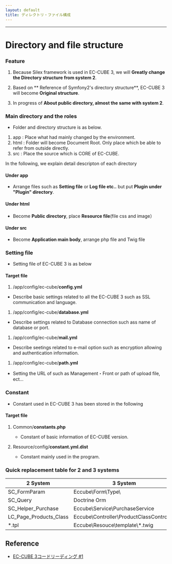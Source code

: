 ```yaml
---
layout: default
title: ディレクトリ・ファイル構成
---
```


---

# Directory and file structure

### Feature

1. Because Silex framework is used in EC-CUBE 3, we will **Greatly change the Directory structure from system 2**.

1. Based on ** Reference of Symfony2's directory structure**, EC-CUBE 3 will become **Original structure**.

1. In progress of **About public directory, almost the same with system 2**.


### Main directory and the roles

- Folder and directory structure is as below.

1. app : Place what had mainly changed by the environment.
1. html : Folder will become Document Root. Only place which be able to refer from outside directly.
1. src : Place the source which is CORE of EC-CUBE.

In the following, we explain detail descripton of each directory

<!--
```
[root]
├──app  （主に環境によって変更が入るものを配置）
|  ├── cache/
|  |    └──eccube/
|  ├── config/
|  |    └──eccube/
|  |         └── *.yml
|  ├──  log/
|  ├──  template/ （拡張したテンプレート・デザインテンプレート）
|  |    ├──  admin/
|  |    └──  default/
|  └──  .htaccess
|
├── html/ （Document Rootとなるフォルダ。外部から直接参照する物のみ配置)
|   ├── css/
|   ├── js/
|   ├── upload/
|   ├── .htaccess
|   ├── index.php
|   └── robots.txt
|
├── src/
|   └── Eccube/ （EC-CUBEのCOREとなるソースを配置）
|       └── Controller/
|       |   └── *Controller.php
|       ├── ControllerProvider/
|       |   ├── AdminControllerProvider.php
|       |   └── FrontControllerProvider.php
|       ├── Entity/
|       |   └── *.php
|       ├── Plugin/
|       ├── Form/
|       ├── Repository/
|       |   └── *Repository.php
|       ├── Resource/
|       |   └── doctrine/
|       |       └──*.orm.yml
|       |   └── template
|       |       └──*.twig
|       ├── Service/
|       |   └── *Service.php
|       ├── ServiceProvider/
|       |   └── EccubeServiceProvider.php
|       └── Application.php
|
└── vendor/
    ├── */
    └── autoload.php
```
-->

#### Under app

- Arrange files such as **Setting file** or **Log file etc..** but put **Plugin under "Plugin" directory**.

<script src="http://gist-it.appspot.com/https://github.com/EC-CUBE/ec-cube.github.io/blob/master/Source/spec_directory_structure/directory_app.txt"></script>


<!--
```
[EC-CUBE 3インストールディレクトリ]
├── ■ app（主に環境によって変更が入るものを配置）
│   ├── cache
│   │   └── eccube
│   ├── config
│   │   └── eccube ■設定ファイル
│   │       ├── config.yml
│   │       ├── database.yml
│   │       ├── mail.yml
│   │       └── path.yml
│   ├── console
│   ├── log　■ログファイル
│   ├── Plugin
│   └── template　■拡張したテンプレート・デザインテンプレート
│       ├── admin
│       └── default
├── cache
│   └── plugin
│
・・続く
```
-->

#### Under html

- Become **Public directory**, place **Resource file**(file css and image）

<script src="http://gist-it.appspot.com/https://github.com/EC-CUBE/ec-cube.github.io/blob/master/Source/spec_directory_structure/directory_html.txt"></script>

<!--
```
・・続き
│
├── ■html（Document Rootとなるフォルダ。外部から直接参照する物のみ配置) 
│   ├── index.php
│   ├── index_dev.php
│   ├── install.php
│   ├── plugin
│   ├── robots.txt
│   ├── template
│   │   ├── admin ■管理画面用リソースファイル
│   │   │   └── assets
│   │   │       ├── css
│   │   │       │   └── *.css
│   │   │       ├── fonts
│   │   │       │   └── WEBフォント
│   │   │       ├── img 
│   │   │       │   └── svg/ico/画像
│   │   │       └── js
│   │   │           ├── *.js（EC-CUBE独自）
│   │   │           └── vendor（ライブラリ）
│   │   │               └── *.js
│   │   ├── default ■フロント画面用リソースファイル
│   │   │   ├── css
│   │   │   │   └── *.css
│   │   │   ├── img
│   │   │   │   ├── common
│   │   │   │   │   └── svg/ico
│   │   │   │   └── top
│   │   │   │       └── 画像
│   │   │   └── js
│   │   │       ├──  *.js（EC-CUBE独自）
│   │   │       └── vendor（ライブラリ）
│   │   │           └── *.js
│   │   └── install ■インストール画面用リソースファイル
│   │       ├── assets
│   │       │   ├── css
│   │       │   │   └── *.css
│   │       │   ├── img 
│   │       │   │   └── svg/画像
│   │       │   └── js
│   │       │       └── *.js（EC-CUBE独自）
│   │       ├── css
│   │       │   └── admin_contents.css (管理画面用共通CSS)
│   │       ├── dist（ライブラリ/BootStrapなど）
│   │       │   ├── css
│   │       │   │   └── *.css
│   │       │   ├── fonts
│   │       │   │   └── WEBフォント
│   │       │   └── js
│   │       │       └── *.js
│   │       └── img
│   │           └── common
│   │               └── favicon.ico
│   ├── upload ■アップロードファイル保存
│   │   ├── save_image
│   │   │   └── 画像
│   │   └── temp_image ■アップロードファイル一時保存
│   ├── user_data
│   └── web.config
│
・・続く
```
-->

#### Under src

- Become **Application main body**, arrange php file and Twig file

<script src="http://gist-it.appspot.com/https://github.com/EC-CUBE/ec-cube.github.io/blob/master/Source/spec_directory_structure/directory_src.txt"></script>

<!--
```
・・続き
│
├── README.md
├── src
│   └── Eccube ■EC-CUBEのCOREとなるソースを配置
│       ├── Application ■Application.phpの親クラスファイルが格納
│       │   └── ApplicationTrait.php
│       ├── Application.php ★ベースとなるクラス、必ずこのクラスから実行される
│       ├── Command ■Consoleコマンド用クラス群
│       │   └── *.php
│       ├── Common ■定数定義クラス
│       │   └── Constant.php
│       ├── Controller ■コントローラークラス群
│       │   ├── Admin
│       │   │   ├── AdminController.php
│       │   │   └── /*/
│       │   │       └── *.php
│       │   ├── /*/
│       │   │   └── *.php
│       │   ├── *.php
│       │   └── AbstractController.php
│       ├── ControllerProvider ■URLマッピング定義ファイル群
│       │   └── *.php
│       ├── Doctrine ■Doctrine拡張クラス群(特化機能)
│       │   └── /*/
│       │       └── *.php
│       ├── Entity ■DB連携用Entityクラス群
│       │   ├── Master
│       │   │   └── *.php
│       │   ├── *.php
│       │   └── *.php
│       ├── Event ■Formイベント定義用クラス群
│       │   └── *.php
│       ├── EventListener ■イベントリスナー用クラス群
│       │   └── *.php
│       ├── Exception ■業務エラークラス群
│       │   └── *.php
│       ├── Form ■Formタイプ(フォーム定義)クラス群
│       │   ├── DataTransformer
│       │   │   └── *.php
│       │   ├── Extension
│       │   │   └── *.php
│       │   └── Type
│       │       ├── /*/
│       │       │   └── *.php
│       │       ├── *.php
│       │       └── *.php
│       ├── InstallApplication.php
│       ├── Plugin ■プラグイン用Managerrクラス群
│       │   └── AbstractPluginManager.php
│       ├── Repository ■DBアクセス用レポジトリクラス群
│       │   ├── /*/
│       │   │   └── *.php
│       │   ├── *.php
│       │   └── *.php
│       ├── Resource ■doctrine用dcmファイルやtwigファイル等
│       │   ├── config
│       │   │   ├── config.yml.dist
│       │   │   ├── constant.yml.dist
│       │   │   ├── database.yml.dist
│       │   │   ├── database.yml.sqlite3.dist
│       │   │   ├── database.yml.sqlite3-in-memory.dist
│       │   │   ├── log.yml.dist
│       │   │   ├── mail.yml.dist
│       │   │   ├── nav.yml.dist
│       │   │   └── path.yml.dist
│       │   ├── doctrine ■doctrine用テーブルマッピング定義クラス群
│       │   │   ├── *.dcm.yml
│       │   │   ├── /*/
│       │   │   │   └── *.dcm.yml
│       │   │   └── migration ■マイグレーションファイル群
│       │   │       └── VersionYYYYMMDDSSMM.php
│       │   ├── locale ■表示メッセージ定義ファイル群
│       │   │   ├── message.ja.yml
│       │   │   └── validator.ja.yml
│       │   └── template ■Twigファイル群
│       │       ├── admin
│       │       │   ├── default_frame.twig
│       │       │   ├── index.twig
│       │       │   ├── login.twig
│       │       │   ├── login_frame.twig
│       │       │   ├── pager.twig
│       │       │   ├── nav.twig
│       │       │   ├── error.twig
│       │       │   └── /*/
│       │       │       └── *.twig
│       │       ├── default
│       │       │   ├── index.twig
│       │       │   ├── block.twig
│       │       │   ├── default_frame.twig
│       │       │   ├── error.twig
│       │       │   ├── pagination.twig
│       │       │   └── /*/
│       │       │       └── *.twig
│       │       ├── exception
│       │       │   └── *.twig
│       │       └── install
│       │           └── *.twig
│       ├── Security ■パスワードハッシュクラスや権限チェッククラス群
│       │   └── /*/
│       │       └── *.php
│       ├── Service ■サービスクラス群( カート処理等の特化クラス )
│       │   └── *.php
│       ├── ServiceProvider ■DI定義用クラス群
│       │   └── *.php
│       ├── Twig ■Twig拡張用クラス群
│       │   └── /*/
│       │       └── *.php
│       └── Util ■共通関数クラス群
│           └── *.php
└── vendor ■Silex本体・Symfony2コンポーネント群・Doctrine・PHPUnitなど利用技術群
    ├── /*/
    └── autoload.php
```
-->

### Setting file

- Setting file of EC-CUBE 3 is as below

#### Target file

1. /app/config/ec-cube/**config.yml**
-  Describe basic settings related to all the EC-CUBE 3 such as SSL communication and language.

1. /app/config/ec-cube/**database.yml**
- Describe settings related to Database connection such ass name of database or port.

1. /app/config/ec-cube/**mail.yml**
- Describe seetings related to e-mail option such as encryption allowing and authentication information.

1. /app/config/ec-cube/**path.yml**
- Setting the URL of such as Management・Front or path of upload file, ect...

### Constant

- Constant used in EC-CUBE 3 has been stored in the following


#### Target file

1. Common/**constants.php**
    - Constant of basic information of EC-CUBE version.

2. Resource/config/**constant.yml.dist**
    - Constant mainly used in the program.


### Quick replacement table for 2 and 3 systems
| 2 System                    | 3 System                                     |
|------------------------|------------------------------------------|
| SC_FormParam           | Eccube\Form\Type\                        |
| SC_Query               | Doctrine Orm                              |
| SC\_Helper\_Purchase     | Eccube\Service\PurchaseService           |
| LC\_Page\_Products\_Class | Eccube\Controller\ProductClassController |
| *.tpl                  | Eccube\Resouce\template\\*.twig                       |


## Reference

- <a href="http://sssslide.com/speakerdeck.com/amidaike/ec-cube3kodorideingu-number-1" target="_blank">EC-CUBE 3コードリーディング #1</a>
